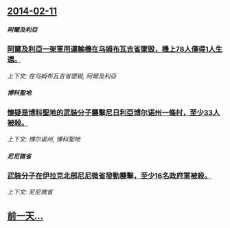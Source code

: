 ## [2014-02-11](/news/2014/02/11/index.md)

##### 阿爾及利亞
### [阿爾及利亞一架軍用運輸機在乌姆布瓦吉省墜毀，機上78人僅得1人生還。 ](/news/2014/02/11/阿爾及利亞一架軍用運輸機在乌姆布瓦吉省墜毀-機上78人僅得1人生還.md)
_上下文: 在乌姆布瓦吉省墜毀, 阿爾及利亞_

##### 博科聖地
### [懷疑是博科聖地的武裝分子襲擊尼日利亞博尔诺州一條村，至少33人被殺。 ](/news/2014/02/11/懷疑是博科聖地的武裝分子襲擊尼日利亞博尔诺州一條村-至少33人被殺.md)
_上下文: 博尔诺州, 博科聖地_

##### 尼尼微省
### [武裝分子在伊拉克北部尼尼微省發動襲擊，至少16名政府軍被殺。 ](/news/2014/02/11/武裝分子在伊拉克北部尼尼微省發動襲擊-至少16名政府軍被殺.md)
_上下文: 尼尼微省_

## [前一天...](/news/2014/02/10/index.md)

